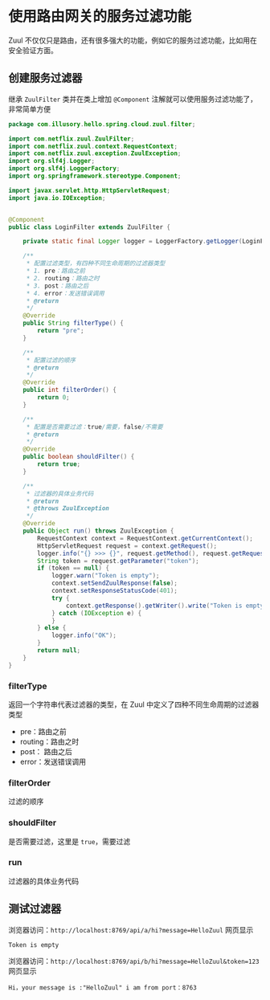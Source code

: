 # 使用路由网关的服务过滤功能

Zuul 不仅仅只是路由，还有很多强大的功能，例如它的服务过滤功能，比如用在安全验证方面。

## 创建服务过滤器

继承 `ZuulFilter` 类并在类上增加 `@Component` 注解就可以使用服务过滤功能了，非常简单方便

```java
package com.illusory.hello.spring.cloud.zuul.filter;

import com.netflix.zuul.ZuulFilter;
import com.netflix.zuul.context.RequestContext;
import com.netflix.zuul.exception.ZuulException;
import org.slf4j.Logger;
import org.slf4j.LoggerFactory;
import org.springframework.stereotype.Component;

import javax.servlet.http.HttpServletRequest;
import java.io.IOException;


@Component
public class LoginFilter extends ZuulFilter {

    private static final Logger logger = LoggerFactory.getLogger(LoginFilter.class);

    /**
     * 配置过滤类型，有四种不同生命周期的过滤器类型
     * 1. pre：路由之前
     * 2. routing：路由之时
     * 3. post：路由之后
     * 4. error：发送错误调用
     * @return
     */
    @Override
    public String filterType() {
        return "pre";
    }

    /**
     * 配置过滤的顺序
     * @return
     */
    @Override
    public int filterOrder() {
        return 0;
    }

    /**
     * 配置是否需要过滤：true/需要，false/不需要
     * @return
     */
    @Override
    public boolean shouldFilter() {
        return true;
    }

    /**
     * 过滤器的具体业务代码
     * @return
     * @throws ZuulException
     */
    @Override
    public Object run() throws ZuulException {
        RequestContext context = RequestContext.getCurrentContext();
        HttpServletRequest request = context.getRequest();
        logger.info("{} >>> {}", request.getMethod(), request.getRequestURL().toString());
        String token = request.getParameter("token");
        if (token == null) {
            logger.warn("Token is empty");
            context.setSendZuulResponse(false);
            context.setResponseStatusCode(401);
            try {
                context.getResponse().getWriter().write("Token is empty");
            } catch (IOException e) {
            }
        } else {
            logger.info("OK");
        }
        return null;
    }
}
```

### filterType

返回一个字符串代表过滤器的类型，在 Zuul 中定义了四种不同生命周期的过滤器类型

- pre：路由之前
- routing：路由之时
- post： 路由之后
- error：发送错误调用

### filterOrder

过滤的顺序

### shouldFilter

是否需要过滤，这里是 `true`，需要过滤

### run

过滤器的具体业务代码

## 测试过滤器

浏览器访问：`http://localhost:8769/api/a/hi?message=HelloZuul` 网页显示

```text
Token is empty
```

浏览器访问：`http://localhost:8769/api/b/hi?message=HelloZuul&token=123` 网页显示

```text
Hi，your message is :"HelloZuul" i am from port：8763
```